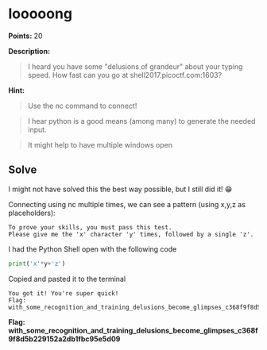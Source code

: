# looooong
**Points:** 20

**Description:**
>I heard you have some "delusions of grandeur" about your typing speed. How fast can you go at shell2017.picoctf.com:1603?

**Hint:**
>Use the nc command to connect!

>I hear python is a good means (among many) to generate the needed input.

>It might help to have multiple windows open

## Solve
I might not have solved this the best way possible, but I still did it! :grin:

Connecting using nc multiple times, we can see a pattern (using x,y,z as placeholders):

```
To prove your skills, you must pass this test.                 
Please give me the 'x' character 'y' times, followed by a single 'z'.
```

I had the Python Shell open with the following code

```python
print('x'*y+'z')
```

Copied and pasted it to the terminal

```
You got it! You're super quick!                                
Flag: with_some_recognition_and_training_delusions_become_glimpses_c368f9f8d5b229152a2db1fbc95e5d09 
```

**Flag: with_some_recognition_and_training_delusions_become_glimpses_c368f9f8d5b229152a2db1fbc95e5d09**
